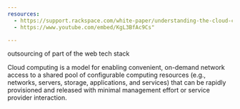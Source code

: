 ```yaml
---
resources:
  - https://support.rackspace.com/white-paper/understanding-the-cloud-computing-stack-saas-paas-iaas/
  - https://www.youtube.com/embed/KgL3BfAc9Cs"

---
```




outsourcing of part of the web tech stack




Cloud computing is a model for enabling convenient, on-demand network access to a shared pool of configurable computing resources (e.g., networks, servers, storage, applications, and services) that can be rapidly provisioned and released with minimal management effort or service provider interaction.


